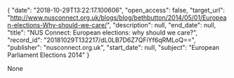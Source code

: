 {
  "date": "2018-10-29T13:22:17.100606", 
  "open_access": false, 
  "target_url": "http://www.nusconnect.org.uk/blogs/blog/bethbutton/2014/05/01/European-elections-Why-should-we-care/", 
  "description": null, 
  "end_date": null, 
  "title": "NUS Connect: European elections: why should we care?", 
  "record_id": "20181029T132217/dL0LB7D6Z7QFiYf6qRMLoQ==", 
  "publisher": "nusconnect.org.uk", 
  "start_date": null, 
  "subject": "European Parliament Elections 2014"
}

None